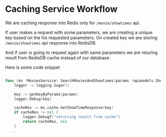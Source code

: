 # Caching Service Workflow

We are caching response into Redis only for `/movie/showtimes` api. 

If user makes a request with some parameters, we are creating a unique key based on the his requested parameters. On created key we are storing `/movie/showtimes` api response into RedisDB.

And if user is going to request again with same parameters we are returing result from RedisDB cache instead of our database.

Here is some code snippet

```go

func (ms *MoviesService) SearchMoviesAndShowtimes(params *apimodels.ShowtimesSearchParams) (searchResult *apimodels.ShowtimesSearchResult, err error) {
	logger := logging.Sugar()

	key := getKeyByParams(params)
	logger.Debug(key)

	cacheRes := ms.cache.GetShowTimeResponse(key)
	if cacheRes != nil {
		logger.Debugf("returning result from cache")
		return cacheRes, nil
	}
  ...
  
```
